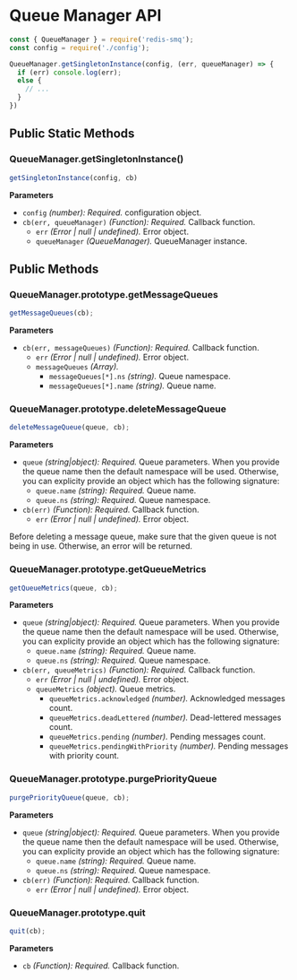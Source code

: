 # Queue Manager API

```javascript
const { QueueManager } = require('redis-smq');
const config = require('./config');

QueueManager.getSingletonInstance(config, (err, queueManager) => {
  if (err) console.log(err);
  else {
    // ...
  }
})
```

## Public Static Methods

### QueueManager.getSingletonInstance()

```javascript
getSingletonInstance(config, cb)
```

**Parameters**
- `config` *(number): Required.* configuration object.
- `cb(err, queueManager)` *(Function): Required.* Callback function.
    - `err` *(Error | null | undefined).* Error object.
    - `queueManager` *(QueueManager).* QueueManager instance.

## Public Methods

### QueueManager.prototype.getMessageQueues

```javascript
getMessageQueues(cb);
```

**Parameters**
- `cb(err, messageQueues)` *(Function): Required.* Callback function.
  - `err` *(Error | null | undefined).* Error object.
  - `messageQueues` *(Array).*
    - `messageQueues[*].ns` *(string).* Queue namespace.
    - `messageQueues[*].name` *(string).* Queue name.

### QueueManager.prototype.deleteMessageQueue

```javascript
deleteMessageQueue(queue, cb);
```

**Parameters**
- `queue` *(string|object): Required.* Queue parameters. When you provide the queue name then the default namespace will be used.
  Otherwise, you can explicity provide an object which has the following signature:
  - `queue.name` *(string): Required.* Queue name.
  - `queue.ns` *(string): Required.* Queue namespace.
- `cb(err)` *(Function): Required.* Callback function.
  - `err` *(Error | null | undefined).* Error object.

Before deleting a message queue, make sure that the given queue is not being in use. Otherwise, an error will be returned.

### QueueManager.prototype.getQueueMetrics

```javascript
getQueueMetrics(queue, cb);
```

**Parameters**
- `queue` *(string|object): Required.* Queue parameters. When you provide the queue name then the default namespace will be used.
  Otherwise, you can explicity provide an object which has the following signature:
  - `queue.name` *(string): Required.* Queue name.
  - `queue.ns` *(string): Required.* Queue namespace.
- `cb(err, queueMetrics)` *(Function): Required.* Callback function.
  - `err` *(Error | null | undefined).* Error object.
  - `queueMetrics` *(object).* Queue metrics.
    - `queueMetrics.acknowledged` *(number).* Acknowledged messages count.
    - `queueMetrics.deadLettered` *(number).* Dead-lettered messages count.
    - `queueMetrics.pending` *(number).* Pending messages count.
    - `queueMetrics.pendingWithPriority` *(number).* Pending messages with priority count.

### QueueManager.prototype.purgePriorityQueue

```javascript
purgePriorityQueue(queue, cb);
```

**Parameters**
- `queue` *(string|object): Required.* Queue parameters. When you provide the queue name then the default namespace will be used. 
Otherwise, you can explicity provide an object which has the following signature:
  - `queue.name` *(string): Required.* Queue name.
  - `queue.ns` *(string): Required.* Queue namespace.
- `cb(err)` *(Function): Required.* Callback function.
    - `err` *(Error | null | undefined).* Error object.

### QueueManager.prototype.quit

```javascript
quit(cb);
```

**Parameters**
- `cb` *(Function): Required.* Callback function.


